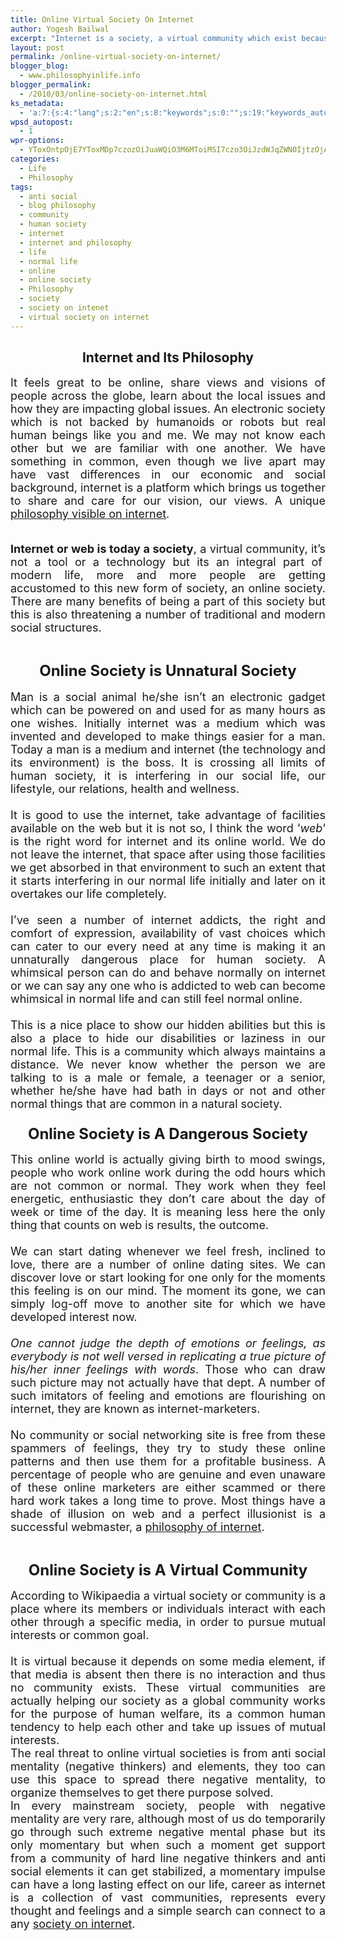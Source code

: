 ```yaml
---
title: Online Virtual Society On Internet
author: Yogesh Bailwal
excerpt: "Internet is a society, a virtual community which exist because a channel exists, this society works for common goals and mutual benefits. It's virtual nature due to its dependence on some media makes it a boon or bane for society. Emotional dependence on it can be dangerous as it may not exist tomorrow."
layout: post
permalink: /online-virtual-society-on-internet/
blogger_blog:
  - www.philosophyinlife.info
blogger_permalink:
  - /2010/03/online-society-on-internet.html
ks_metadata:
  - 'a:7:{s:4:"lang";s:2:"en";s:8:"keywords";s:0:"";s:19:"keywords_autoupdate";s:1:"0";s:11:"description";s:0:"";s:22:"description_autoupdate";s:1:"0";s:5:"title";s:0:"";s:6:"robots";s:12:"index,follow";}'
wpsd_autopost:
  - 1
wpr-options:
  - YToxOntpOjE7YToxMDp7czozOiJuaWQiO3M6MToiMSI7czo3OiJzdWJqZWN0IjtzOjA6IiI7czo4OiJ0ZXh0Ym9keSI7czowOiIiO3M6ODoiaHRtbGJvZHkiO3M6MDoiIjtzOjc6ImRpc2FibGUiO2k6MDtzOjE1OiJub2N1c3RvbWl6YXRpb24iO2k6MTtzOjEyOiJub3Bvc3RzZXJpZXMiO2k6MTtzOjEwOiJodG1sZW5hYmxlIjtpOjE7czoxMjoiYXR0YWNoaW1hZ2VzIjtpOjE7czoyMToic2tpcGFjdGl2ZXN1YnNjcmliZXJzIjtpOjA7fX0=
categories:
  - Life
  - Philosophy
tags:
  - anti social
  - blog philosophy
  - community
  - human society
  - internet
  - internet and philosophy
  - life
  - normal life
  - online
  - online society
  - Philosophy
  - society
  - society on intenet
  - virtual society on internet
---
```

<span style="font-size: large;"> </span>

<div style="text-align: justify;">
  <p>
    <span style="font-size: large;"> </span>
  </p>
  
  <div style="text-align: center;">
    <h2>
      Internet and Its Philosophy
    </h2>
  </div>
  
  <p>
    <span style="font-size: large;">It feels great to be online, share views and visions of people across the globe, learn about the local issues and how they are impacting global issues. An electronic society which is not backed by humanoids or robots but real human beings like you and me. We may not know each other but we are familiar with one another. We have something in common, even though we live apart may have vast differences in our economic and social background, internet is a platform which brings us together to share and care for our vision, our views. A unique <a href="http://www.philosophyinlife.info/39/internet-and-philosophy.htm" target="_self">philosophy visible on internet</a>.</span>
  </p>
</div>

<div style="text-align: justify;">
  <span style="font-size: large;"><br /> </span>
</div>

<div style="text-align: justify;">
  <span style="font-size: large;"><strong>Internet or web is today a society</strong>, a virtual community, it&#8217;s not a tool or a technology but its an integral part of  modern life, more and more people are getting accustomed to this new form of society, an online society. There are many benefits of being a part of this society but this is also threatening a number of traditional and modern social structures.</span>
</div>

<div style="text-align: justify;">
  <span style="font-size: large;"><br /> </span>
</div>

<div style="text-align: center;">
  <h3>
    <span style="font-size: x-large;">Online Society is Unnatural Society</span>
  </h3>
</div>

<div style="text-align: justify;">
  <span style="font-size: large;">Man is a social animal he/she isn&#8217;t an electronic gadget which can be powered on and used for as many hours as one wishes. Initially internet was a medium which was invented and developed to make things easier for a man. Today a man is a medium and internet (the technology and its environment) is the boss. It is crossing all limits of human society, it is interfering in our social life, our lifestyle, our relations, health and wellness.</span>
</div>

<div style="text-align: justify;">
  <span style="font-size: large;"><br /> </span>
</div>

<div style="text-align: justify;">
  <span style="font-size: large;">It is good to use the internet, take advantage of facilities available on the web but it is not so, I think the word &#8216;<em>web</em>&#8216; is the right word for internet and its online world. We do not leave the internet, that space after using those facilities we get absorbed in that environment to such an extent that it starts interfering in our normal life initially and later on it overtakes our life completely.</span>
</div>

<div style="text-align: justify;">
  <span style="font-size: large;"><br /> </span>
</div>

<div style="text-align: justify;">
  <span style="font-size: large;">I&#8217;ve seen a number of internet addicts, the right and comfort of expression, availability of vast choices which can cater to our every need at any time is making it an unnaturally dangerous place for human society. A whimsical person can do and behave normally on internet or we can say any one who is addicted to web can become whimsical in normal life and can still feel normal online.</span>
</div>

<div style="text-align: justify;">
  <span style="font-size: large;"><br /> </span>
</div>

<div style="text-align: justify;">
  <span style="font-size: large;">This is a nice place to show our hidden abilities but this is also a place to hide our disabilities or laziness in our normal life. This is a community which always maintains a distance. We never know whether the person we are talking to is a male or female, a teenager or a senior, whether he/she have had bath in days or not and other normal things that are common in a natural society.</span>
</div>

<div style="text-align: center;">
  <h3>
    <span style="font-size: x-large;"> Online Society is A Dangerous Society</span>
  </h3>
</div>

<div style="text-align: justify;">
  <span style="font-size: large;">This online world is actually giving birth to mood swings, people who work online work during the odd hours which are not common or normal. They work when they feel energetic, enthusiastic they don&#8217;t care about the day of week or time of the day. It is meaning less here the only thing that counts on web is results, the outcome.</span>
</div>

<div style="text-align: justify;">
  <span style="font-size: large;"><br /> </span>
</div>

<div style="text-align: justify;">
  <span style="font-size: large;">We can start dating whenever we feel fresh, inclined to love, there are a number of online dating sites. We can discover love or start looking for one only for the moments this feeling is on our mind. The moment its gone, we can simply log-off move to another site for which we have developed interest now.</span>
</div>

<div style="text-align: justify;">
  <span style="font-size: large;"><br /> </span>
</div>

<div style="text-align: justify;">
  <span style="font-size: large;"><em>One cannot judge the depth of emotions or feelings, as everybody is not well versed in replicating a true picture of his/her inner feelings with words</em>. Those who can draw such picture may not actually have that dept. A number of such imitators of feeling and emotions are flourishing on internet, they are known as internet-marketers.</span>
</div>

<div style="text-align: justify;">
  <span style="font-size: large;"><br /> </span>
</div>

<div style="text-align: justify;">
  <span style="font-size: large;">No community or social networking site is free from these spammers of feelings, they try to study these online patterns and then use them for a profitable business. A percentage of people who are genuine and even unaware of these online marketers are either scammed or there hard work takes a long time to prove. Most things have a shade of illusion on web and a perfect illusionist is a successful webmaster, a <a href="http://www.philosophyinlife.info/39/internet-and-philosophy.htm" target="_self">philosophy of internet</a>.</span>
</div>

<div style="text-align: justify;">
  <span style="font-size: large;"><br /> </span>
</div>

<div style="text-align: center;">
  <h3>
    <span style="font-size: x-large;"> Online Society is A Virtual Community<br /> </span>
  </h3>
</div>

<div style="text-align: justify;">
  <span style="font-size: large;">According to Wikipaedia a virtual society or community is a place where its members or individuals interact with each other through a specific media, in order to pursue mutual interests or common goal. </span>
</div>

<div style="text-align: justify;">
  <span style="font-size: large;"><br /> </span>
</div>

<div style="text-align: justify;">
  <span style="font-size: large;">It is virtual because it depends on some media element, if that media is absent then there is no interaction and thus no community exists. These virtual communities are actually helping our society as a global community works for the purpose of human welfare, its a common human tendency to help each other and take up issues of mutual interests.</span>
</div>

<div style="text-align: justify;">
</div>

<div style="text-align: justify;">
  <span style="font-size: large;">The real threat to online </span><span style="font-size: large;">virtual societies is from anti social mentality (negative thinkers) and elements, they too can use this space to spread there negative mentality, to organize themselves to get there purpose solved. </span>
</div>

<div style="text-align: justify;">
</div>

<div style="text-align: justify;">
  <span style="font-size: large;">In every mainstream society, people with negative mentality are very rare, although most of us do temporarily go through such extreme negative mental phase but its only momentary but when such a moment get support from a community of hard line negative thinkers and anti social elements it can get stabilized, a momentary impulse can have a long lasting effect on our life, career as internet is a collection of vast communities, represents every thought and feelings and a simple search can connect to a any <a title="Online Virtual Society On Internet" href="http://www.philosophyinlife.info/40/online-virtual-society-on-internet.htm">society on internet</a>.<br /> </span>
</div>